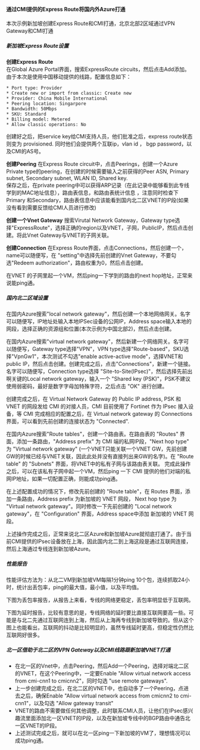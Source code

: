 #### 通过CMI提供的Express Route将国内外Azure打通
本次示例新加坡创建Express Route和CMI打通，北京北部2区域通过VPN Gateway和CMI打通

##### 新加坡Express Route设置

**创建Express Route**  
在Global Azure Portal界面，搜索ExpressRoute circuits，然后点击Add添加。由于本次是使用中国移动提供的线路，配置信息如下：  

    * Port type: Provider
    * Create new or import from classic: Create new
    * Provider: China Mobile International
    * Peering location: Singarpore
    * Bandwidth: 50Mbps
    * SKU: Standard
    * Billing model: Metered
    * Allow classic operations: No  
  
创建好之后，把service key给CMI支持人员，他们批准之后，express route状态则变为 provisioned. 同时他们会提供两个互联ip，vlan id ， bgp password，以及CMI的AS号。  

**创建Peering**
在Express Route circuit中，点击Peerings，创建一个Azure Private type的peering，在创建的时候需要输入之前获得的Peer ASN, Primary subnet, Secondary subnet, WLAN ID, Shared key.  
保存之后，在private peering中可以获得ARP记录（在此记录中能够看到此专线学到的MAC地址信息），路由表信息，和路由表统计信息 ，注意同时检查下Primary 和Secondary，路由表信息中应该能看到国内北二区VNET的IP段(如果没有看到需要反馈给CMI人员进行修改)

**创建一个Vnet Gateway**
搜索Virutal Network Gateway，Gateway type选择"ExpressRoute"，选择正确的region以及VNET，子网，PublicIP，然后点击创建。将此Vnet Gateway与VNET的子网关联。

**创建Connection**
在Express Route界面，点击Connections，然后创建一个，name可以随便写，在 "setting"中选择先前创建的Vnet Gateway，不要勾选"Redeem authorization"，路由权重为0，然后点击创建。  

在VNET 的子网里起一个VM，然后ping一下学到的路由的next hop地址，正常来说能ping通。



##### 国内北二区域设置

在国内Azure搜索"local network gateway"，然后创建一个本地网络网关。名字可以随便写，IP地址处输入本地IPSec设备的公网IP，Address space输入本地的网段，选择正确的资源组和位置(本次示例为中国北部2)，然后点击创建。  

在国内Azure搜索"virtual network gateway"，然后新建一个网络网关。名字可以随便写，Gateway type选择"VPN"，VPN type选择"Route-based"，SKU选择"VpnGw1"，本次测试不勾选"enable active-active mode"，选择VNET和public IP，然后点击创建。创建完成之后，点击"Connections"，新建一个链接。名字可以随便写，Connection type选择 "Site-to-Site(IPsec)"，然后选择先前出啊关键的Local network gateway，输入一个 "Shared key (PSK)"，PSK不建议使用弱密码，最好是数字字母加特殊字符，之后点击 "OK" 进行创建。  

创建完成之后，在 Virtual Network Gateway 的 Public IP address, PSK 和 VNET 的网段发给 CMI 的对接人员，CMI 目前使用了 Fortinet 作为 IPsec 接入设备，等 CMI 完成相应的配置之后，在 Virtual network gateway 的 Connections 界面，可以看到先前创建的连接状态为 "Connected".  

在国内Azure搜索"Route tables"，创建一个路由表。在路由表的 "Routes" 界面，添加一条路由，"Address prefix" 为 CMI 端的私网IP段，"Next hop type" 为 "Virtual network gateway" (一个VNET只能关联一个VNET GW，先前创建GW的时候已经与VNET关联，因此此处并没有直接列出来GW的名字)。在 "Route table" 的 "Subnets" 界面，将VNET中的私有子网与该路由表关联。 完成此操作之后，可以在该私有子网中起一个VM，然后ping 一下 CMI 提供的他们对端的私网IP地址，如果一切配置正确，则能成功ping通。  

在上述配置成功的情况下，修改先前创建的 "Route table"，在 Routes 界面，添加一条路由，Address prefix 为新加坡的 VNET 网段， Next hop type 为 "Virtual network gateway"。同时修改一下先前创建的 "Local network gateway"，在 "Configuration" 界面，Address space中添加 新加坡的 VNET 网段。


上述操作完成之后，正常来说北二区Azure和新加坡Azure就彻底打通了。由于当前CMI提供的IPsec设备放在上海，因此国内北二到上海这段是通过互联网连接，然后上海通过专线连到新加坡Azure。

##### 性能报告

性能评估方法为：从北二VM到新加坡VM每隔1分钟ping 10个包，连续抓取24小时，统计出丢包率，ping的最大值，最小值，以及平均值。   

下图为丢包率报告，从报告上来看，专线的网络更稳定，丢包率明显低于互联网。


下图为延时报告，比较有意思的是，专线网络的延时要比直接互联网要高一些。可能是与北二先通过互联网连到上海，然后从上海再专线到新加坡导致的。但从这个图上也能看出，互联网的抖动是比较明显的，虽然专线延时更高，但稳定性仍然比互联网好很多。


##### 北一区借助于北二区的VPN Gateway以及CMI线路跟新加坡VNET打通

* 在北一区的Vnet中，点击Peering，然后Add一个Peering，选择对端北二区的VNET，在这个Peering中，一定要Enable "Allow virtual network access from cmi-cnn1 to cmicnn2"，同时勾选 "use remote gateways".
* 上一步创建完成之后，在北二区的VNET中，也自动多了一个Peering，点进去之后，确保Enable "Allow virtual network access from cmicnn2 to cmi-cnn1"，以及勾选 "Allow gateway transit"
* VNET的路由不需要做任何其他调整，此时联系CMI人员，让他们在IPsec感兴趣流里面添加北一区VNET的IP段，以及在新加坡专线中的BGP路由中通告北一区VNET的IP段。
* 上述测试完成之后，就可以在北一区ping一下新加坡的VM了，理想情况可以成功ping通。
